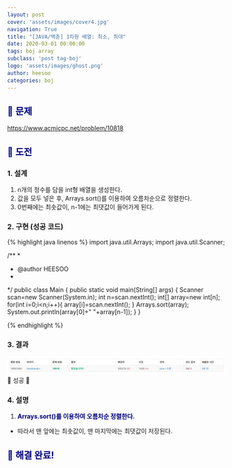 ```yaml
---
layout: post
cover: 'assets/images/cover4.jpg'
navigation: True
title: "[JAVA/백준] 1차원 배열: 최소, 최대"
date: 2020-03-01 00:00:00
tags: boj array
subclass: 'post tag-boj'
logo: 'assets/images/ghost.png'
author: heesoo
categories: boj
---
```

## <span style="color:navy">👀 문제</span>
<https://www.acmicpc.net/problem/10818>

## <span style="color:navy">👊 도전</span>

### 1. 설계
1. n개의 정수를 담을 int형 배열을 생성한다.
2. 값을 모두 넣은 후, Arrays.sort()를 이용하여 오름차순으로 정렬한다.
3. 0번째에는 최솟값이, n-1에는 최댓값이 들어가게 된다.

### 2. 구현 (성공 코드)
{% highlight java linenos %}
import java.util.Arrays;
import java.util.Scanner;

/**
 * 
 * @author HEESOO
 *
 */
public class Main {
	public static void main(String[] args) {
		Scanner scan=new Scanner(System.in);
		int n=scan.nextInt();
		int[] array=new int[n];
		for(int i=0;i<n;i++){
			array[i]=scan.nextInt();
		}
		Arrays.sort(array);
		System.out.println(array[0]+" "+array[n-1]);
	}
}

 {% endhighlight %}

### 3. 결과
![실행결과](./assets/images/200301_1.PNG)
🤟 성공 🤟

### 4. 설명
1. **<span style="color:navy">Arrays.sort()를 이용하여 오름차순 정렬한다.</span>**
- 따라서 맨 앞에는 최솟값이, 맨 마지막에는 최댓값이 저장된다.

## <span style="color:navy">👏 해결 완료!</span>